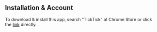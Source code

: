 ## Installation & Account
To download & install this app, search “TickTick” at Chrome Store or click the [link](https://chrome.google.com/webstore/unsupported/diankknpkndanachmlckaikddgcehkod) directly.
